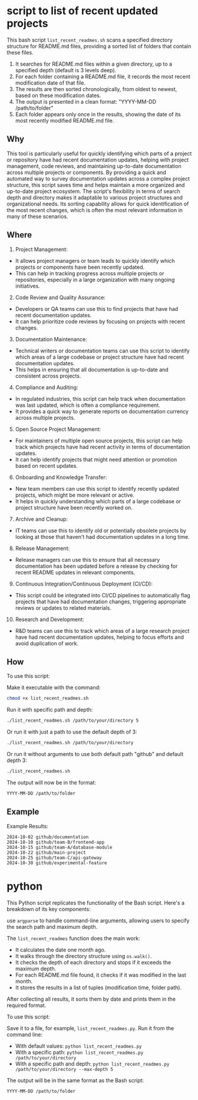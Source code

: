 # script to list of recent updated projects


This bash script `list_recent_readmes.sh` scans a specified directory structure for README.md files, providing a sorted list of folders that contain these files.

1. It searches for README.md files within a given directory, up to a specified depth (default is 3 levels deep).
2. For each folder containing a README.md file, it records the most recent modification date of that file.
3. The results are then sorted chronologically, from oldest to newest, based on these modification dates.
4. The output is presented in a clean format: "YYYY-MM-DD /path/to/folder"
5. Each folder appears only once in the results, showing the date of its most recently modified README.md file.


## Why

This tool is particularly useful for quickly identifying which parts of a project or repository have had recent documentation updates, helping with project management, code reviews, and maintaining up-to-date documentation across multiple projects or components.
By providing a quick and automated way to survey documentation updates across a complex project structure, this script saves time and helps maintain a more organized and up-to-date project ecosystem.
The script's flexibility in terms of search depth and directory makes it adaptable to various project structures and organizational needs. 
Its sorting capability allows for quick identification of the most recent changes, which is often the most relevant information in many of these scenarios.


## Where

1. Project Management:
- It allows project managers or team leads to quickly identify which projects or components have been recently updated.
- This can help in tracking progress across multiple projects or repositories, especially in a large organization with many ongoing initiatives.

2. Code Review and Quality Assurance:
- Developers or QA teams can use this to find projects that have had recent documentation updates.
- It can help prioritize code reviews by focusing on projects with recent changes.

3. Documentation Maintenance:
- Technical writers or documentation teams can use this script to identify which areas of a large codebase or project structure have had recent documentation updates.
- This helps in ensuring that all documentation is up-to-date and consistent across projects.

4. Compliance and Auditing:
- In regulated industries, this script can help track when documentation was last updated, which is often a compliance requirement.
- It provides a quick way to generate reports on documentation currency across multiple projects.

5. Open Source Project Management:
- For maintainers of multiple open source projects, this script can help track which projects have had recent activity in terms of documentation updates.
- It can help identify projects that might need attention or promotion based on recent updates.

6. Onboarding and Knowledge Transfer:
- New team members can use this script to identify recently updated projects, which might be more relevant or active.
- It helps in quickly understanding which parts of a large codebase or project structure have been recently worked on.

7. Archive and Cleanup:
- IT teams can use this to identify old or potentially obsolete projects by looking at those that haven't had documentation updates in a long time.

8. Release Management:
- Release managers can use this to ensure that all necessary documentation has been updated before a release by checking for recent README updates in relevant components.

9. Continuous Integration/Continuous Deployment (CI/CD):
- This script could be integrated into CI/CD pipelines to automatically flag projects that have had documentation changes, triggering appropriate reviews or updates to related materials.

10. Research and Development:
- R&D teams can use this to track which areas of a large research project have had recent documentation updates, helping to focus efforts and avoid duplication of work.




## How


To use this script:

Make it executable with the command: 
```bash
chmod +x list_recent_readmes.sh
```
Run it with specific path and depth:
```bash
./list_recent_readmes.sh /path/to/your/directory 5
```

Or run it with just a path to use the default depth of 3:
```bash
./list_recent_readmes.sh /path/to/your/directory
```

Or run it without arguments to use both default path "github" and default depth 3:
```bash
./list_recent_readmes.sh
```

The output will now be in the format:

```bash
YYYY-MM-DD /path/to/folder
```


## Example

Example Results: 

```
2024-10-02 github/documentation
2024-10-10 github/team-B/frontend-app
2024-10-15 github/team-A/database-module
2024-10-22 github/main-project
2024-10-25 github/team-C/api-gateway
2024-10-30 github/experimental-feature
```


# python

This Python script replicates the functionality of the Bash script. Here's a breakdown of its key components:

use `argparse` to handle command-line arguments, allowing users to specify the search path and maximum depth.

The `list_recent_readmes` function does the main work:
   - It calculates the date one month ago.
   - It walks through the directory structure using `os.walk()`.
   - It checks the depth of each directory and stops if it exceeds the maximum depth.
   - For each README.md file found, it checks if it was modified in the last month.
   - It stores the results in a list of tuples (modification time, folder path).

After collecting all results, it sorts them by date and prints them in the required format.

To use this script:

Save it to a file, for example, `list_recent_readmes.py`.
Run it from the command line:
   - With default values: `python list_recent_readmes.py`
   - With a specific path: `python list_recent_readmes.py /path/to/your/directory`
   - With a specific path and depth: `python list_recent_readmes.py /path/to/your/directory --max-depth 5`

The output will be in the same format as the Bash script:
```
YYYY-MM-DD /path/to/folder
```

